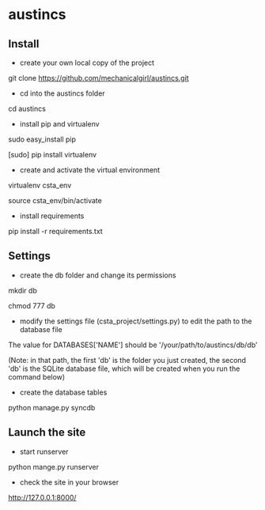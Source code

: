 austincs
========

Install
-------

+ create your own local copy of the project

git clone https://github.com/mechanicalgirl/austincs.git

+ cd into the austincs folder

cd austincs

+ install pip and virtualenv

sudo easy_install pip

[sudo] pip install virtualenv

+ create and activate the virtual environment

virtualenv csta_env

source csta_env/bin/activate

+ install requirements

pip install -r requirements.txt

Settings
--------

+ create the db folder and change its permissions

mkdir db

chmod 777 db

+ modify the settings file (csta_project/settings.py) to edit the path to the database file

The value for DATABASES['NAME'] should be '/your/path/to/austincs/db/db'

(Note: in that path, the first 'db' is the folder you just created, the second 'db' is the SQLite database file, which will be created when you run the command below)

+ create the database tables

python manage.py syncdb

Launch the site
---------------

+ start runserver

python mange.py runserver

+ check the site in your browser

http://127.0.0.1:8000/
